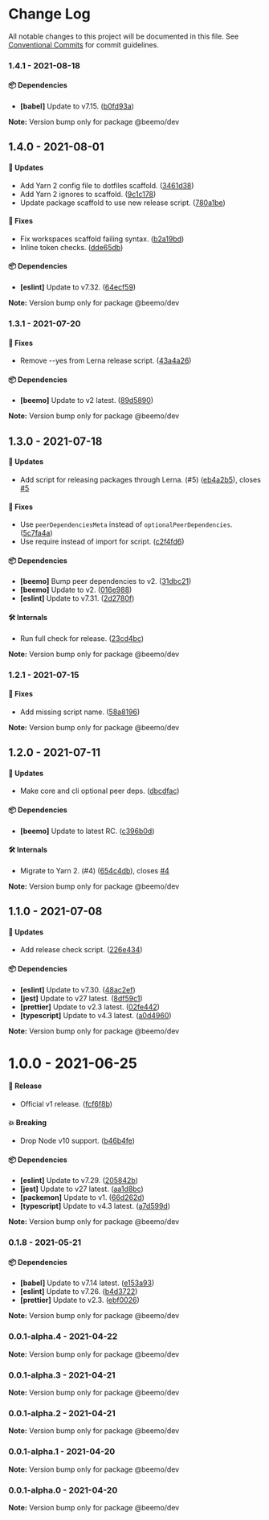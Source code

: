 # Change Log

All notable changes to this project will be documented in this file.
See [Conventional Commits](https://conventionalcommits.org) for commit guidelines.

### 1.4.1 - 2021-08-18

#### 📦 Dependencies

- **[babel]** Update to v7.15. ([b0fd93a](https://github.com/beemojs/dev/commit/b0fd93a))

**Note:** Version bump only for package @beemo/dev





## 1.4.0 - 2021-08-01

#### 🚀 Updates

- Add Yarn 2 config file to dotfiles scaffold. ([3461d38](https://github.com/beemojs/dev/commit/3461d38))
- Add Yarn 2 ignores to scaffold. ([9c1c178](https://github.com/beemojs/dev/commit/9c1c178))
- Update package scaffold to use new release script. ([780a1be](https://github.com/beemojs/dev/commit/780a1be))

#### 🐞 Fixes

- Fix workspaces scaffold failing syntax. ([b2a19bd](https://github.com/beemojs/dev/commit/b2a19bd))
- Inline token checks. ([dde65db](https://github.com/beemojs/dev/commit/dde65db))

#### 📦 Dependencies

- **[eslint]** Update to v7.32. ([64ecf59](https://github.com/beemojs/dev/commit/64ecf59))

**Note:** Version bump only for package @beemo/dev





### 1.3.1 - 2021-07-20

#### 🐞 Fixes

- Remove --yes from Lerna release script. ([43a4a26](https://github.com/beemojs/dev/commit/43a4a26))

#### 📦 Dependencies

- **[beemo]** Update to v2 latest. ([89d5890](https://github.com/beemojs/dev/commit/89d5890))

**Note:** Version bump only for package @beemo/dev





## 1.3.0 - 2021-07-18

#### 🚀 Updates

- Add script for releasing packages through Lerna. (#5) ([eb4a2b5](https://github.com/beemojs/dev/commit/eb4a2b5)), closes [#5](https://github.com/beemojs/dev/issues/5)

#### 🐞 Fixes

- Use `peerDependenciesMeta` instead of `optionalPeerDependencies`. ([5c7fa4a](https://github.com/beemojs/dev/commit/5c7fa4a))
- Use require instead of import for script. ([c2f4fd6](https://github.com/beemojs/dev/commit/c2f4fd6))

#### 📦 Dependencies

- **[beemo]** Bump peer dependencies to v2. ([31dbc21](https://github.com/beemojs/dev/commit/31dbc21))
- **[beemo]** Update to v2. ([016e988](https://github.com/beemojs/dev/commit/016e988))
- **[eslint]** Update to v7.31. ([2d2780f](https://github.com/beemojs/dev/commit/2d2780f))

#### 🛠 Internals

- Run full check for release. ([23cd4bc](https://github.com/beemojs/dev/commit/23cd4bc))

**Note:** Version bump only for package @beemo/dev





### 1.2.1 - 2021-07-15

#### 🐞 Fixes

- Add missing script name. ([58a8196](https://github.com/beemojs/dev/commit/58a8196))

**Note:** Version bump only for package @beemo/dev





## 1.2.0 - 2021-07-11

#### 🚀 Updates

- Make core and cli optional peer deps. ([dbcdfac](https://github.com/beemojs/dev/commit/dbcdfac))

#### 📦 Dependencies

- **[beemo]** Update to latest RC. ([c396b0d](https://github.com/beemojs/dev/commit/c396b0d))

#### 🛠 Internals

- Migrate to Yarn 2. (#4) ([654c4db](https://github.com/beemojs/dev/commit/654c4db)), closes [#4](https://github.com/beemojs/dev/issues/4)

**Note:** Version bump only for package @beemo/dev





## 1.1.0 - 2021-07-08

#### 🚀 Updates

- Add release check script. ([226e434](https://github.com/beemojs/dev/commit/226e434))

#### 📦 Dependencies

- **[eslint]** Update to v7.30. ([48ac2ef](https://github.com/beemojs/dev/commit/48ac2ef))
- **[jest]** Update to v27 latest. ([8df59c1](https://github.com/beemojs/dev/commit/8df59c1))
- **[prettier]** Update to v2.3 latest. ([02fe442](https://github.com/beemojs/dev/commit/02fe442))
- **[typescript]** Update to v4.3 latest. ([a0d4960](https://github.com/beemojs/dev/commit/a0d4960))

**Note:** Version bump only for package @beemo/dev





# 1.0.0 - 2021-06-25

#### 🎉 Release

- Official v1 release. ([fcf6f8b](https://github.com/beemojs/dev/commit/fcf6f8b))

#### 💥 Breaking

- Drop Node v10 support. ([b46b4fe](https://github.com/beemojs/dev/commit/b46b4fe))

#### 📦 Dependencies

- **[eslint]** Update to v7.29. ([205842b](https://github.com/beemojs/dev/commit/205842b))
- **[jest]** Update to v27 latest. ([aa1d8bc](https://github.com/beemojs/dev/commit/aa1d8bc))
- **[packemon]** Update to v1. ([66d262d](https://github.com/beemojs/dev/commit/66d262d))
- **[typescript]** Update to v4.3 latest. ([a7d599d](https://github.com/beemojs/dev/commit/a7d599d))

**Note:** Version bump only for package @beemo/dev





### 0.1.8 - 2021-05-21

#### 📦 Dependencies

- **[babel]** Update to v7.14 latest. ([e153a93](https://github.com/beemojs/dev/commit/e153a93))
- **[eslint]** Update to v7.26. ([b4d3722](https://github.com/beemojs/dev/commit/b4d3722))
- **[prettier]** Update to v2.3. ([ebf0026](https://github.com/beemojs/dev/commit/ebf0026))

**Note:** Version bump only for package @beemo/dev





### 0.0.1-alpha.4 - 2021-04-22

**Note:** Version bump only for package @beemo/dev





### 0.0.1-alpha.3 - 2021-04-21

**Note:** Version bump only for package @beemo/dev





### 0.0.1-alpha.2 - 2021-04-21

**Note:** Version bump only for package @beemo/dev





### 0.0.1-alpha.1 - 2021-04-20

**Note:** Version bump only for package @beemo/dev





### 0.0.1-alpha.0 - 2021-04-20

**Note:** Version bump only for package @beemo/dev
